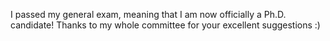 ---
---

I passed my general exam, meaning that I am now officially a Ph.D. candidate! Thanks to my whole committee for your excellent suggestions :)